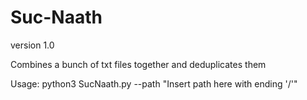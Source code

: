 # Suc-Naath

version 1.0


Combines a bunch of txt files together and deduplicates them


Usage: python3 SucNaath.py --path "Insert path here with ending '/'"
